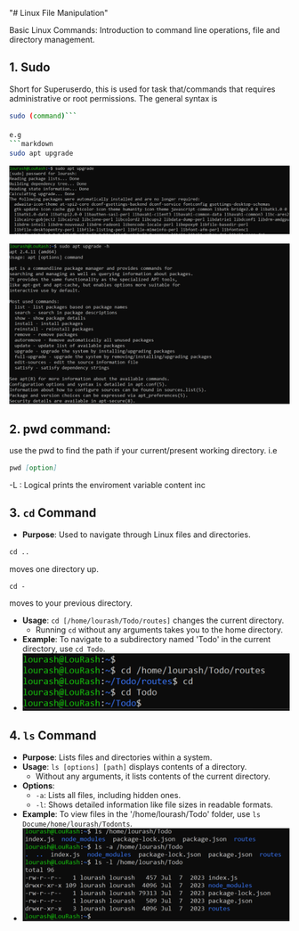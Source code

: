"# Linux File Manipulation" 

Basic Linux Commands: Introduction to command line operations, file and directory management.


##  1.  Sudo

Short for Superuserdo, this is used for task that/commands that requires administrative or root permissions. The general syntax is 

```bash
sudo (command)```

e.g 
```markdown
sudo apt upgrade
```
![Sudo](./Image/sudo_apt_upgrade.png)

![Sudo](./Image/sudo_apt_upgrade_2.png)


##  2.  pwd command:

use the pwd to find the path if your current/present working directory. i.e 

```markdown
pwd [option]
```
-L : Logical prints the enviroment variable content inc


## 3. `cd` Command
- **Purpose**: Used to navigate through Linux files and directories.

```markdown
cd ..
``` 
moves one directory up.
```markdown
cd -
``` 
moves to your previous directory.

- **Usage**: `cd [/home/lourash/Todo/routes]` changes the current directory.
  - Running `cd` without any arguments takes you to the home directory.
- **Example**: To navigate to a subdirectory named 'Todo' in the current directory, use `cd Todo`.
- ![CD](./Image/CD.png)

## 4. `ls` Command
- **Purpose**: Lists files and directories within a system.
- **Usage**: `ls [options] [path]` displays contents of a directory.
  - Without any arguments, it lists contents of the current directory.
- **Options**:
  - `-a`: Lists all files, including hidden ones.
  - `-l`: Shows detailed information like file sizes in readable formats.
- **Example**: To view files in the '/home/lourash/Todo' folder, use `ls Docume/home/lourash/Todonts`.
-  ![LS](./Image/LS.png)

